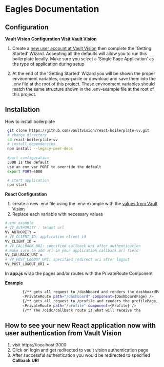 # Eagles Documentation

## Configuration

**Vault Vision Configuration [Visit Vault Vision](https://manage.vaultvision.com/register)**

1. Create a [new user account at Vault Vision](https://manage.vaultvision.com/register) then complete the 'Getting Started' Wizard.  Accepting all the defaults will allow you to run this boilerplate locally.  Make sure you select a 'Single Page Application' as the type of application during setup

2. At the end of the 'Getting Started' Wizard you will be shown the proper environment variables, copy-paste or download and save them into the .env file at the root of this project.  These environment variables should match the same structure shown in the .env-example file at the root of this project.

## Installation

How to install boilerplate

  ```bash
   git clone https://github.com/vaultvision/react-boilerplate-vv.git
   # change directory
   cd react-boilerplate-vv
   # install dependencies
   npm install --legacy-peer-deps
   
   #port configuration
   3000 is the default
   use an env var PORT to override the default
   export PORT=4000

   # start application
   npm start
   ```


**React Configuration**
1. create a new .env file using the .env-example with the [values from Vault Vision](https://manage.vaultvision.com/go#applications)
2. Replace each variable with necessary values

```bash
#.env example
# VV_AUTHORITY : tenant url
VV_AUTHORITY = 
# VV_CLIENT_ID: application client id
VV_CLIENT_ID =
# VV_CALLBACK_URI: specified callback uri after authentication 
# make sure to add url in your application callback url field
VV_CALLBACK_URI =
# VV_POST_LOGOUT_URI: specified redirect uri after logout
VV_POST_LOGOUT_URI =
```

In **app.js**
wrap the pages and/or routes with the PrivateRoute Component

**Example**

```bash
        {/** gets all request to /dashboard and renders the dashboardPage, and requires auth */}
        <PrivateRoute path="/dashboard" component={DashboardPage} />
        {/** gets all request to /profile and renders the profilePage, and requires auth */}
        <PrivateRoute path="/profile" component={Profile} />
        {/** The /oidc/callback route is what will receive the 
```

## How to see your new React application now with user authentication from Vault Vision
1. visit https://localhost:3000
2. Click on login and get redirected to vault vision authentication page
3. After successful authentication you would be redirected to specified **Callback URI**



